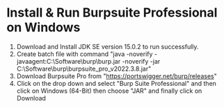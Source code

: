 # Install & Run Burpsuite Professional on Windows
1. Download and Install JDK SE version 15.0.2 to run successfully.
2. Create batch file with command "java -noverify -javaagent:C:\Software\burp\burp.jar -noverify -jar C:\Software\burp\burpsuite_pro_v2022.3.8.jar"
3. Download Burpsuite Pro from "https://portswigger.net/burp/releases"
4. Click on the drop down and select "Burp Suite Professional" and then click on Windows (64-Bit) then choose "JAR" and finally click on Download
